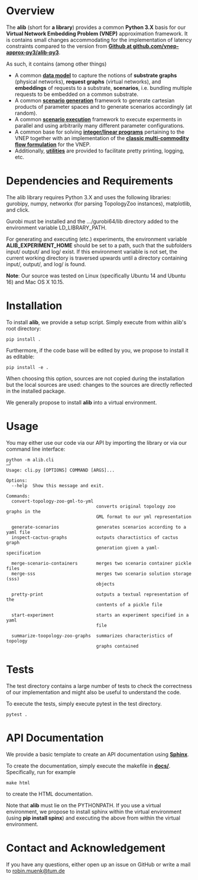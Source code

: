 # Overview

The **alib** (short for **a library**) provides a common **Python 3.X** basis for our **Virtual Network Embedding Problem (VNEP)** approximation framework. It is contains small changes accommodating for the implementation of latency constraints compared to the version from **[Github at github.com/vnep-approx-py3/alib-py3](https://github.com/vnep-approx-py3/alib-py3)**.

As such, it contains (among other things) 
- A common **[data model](alib/datamodel.py)** to capture the notions of **substrate graphs** (physical networks), **request graphs** (virtual networks), and **embeddings** of requests to a substrate, **scenarios**, i.e. bundling multiple requests to be embedded on a common substrate.
- A common **[scenario generation](alib/scenariogeneration.py)** framework to generate cartesian products of parameter spaces and to generate scenarios accordingly (at random).
- A common **[scenario execution](alib/run_experiment.py)** framework to execute experments in parallel and using arbitrarily many different parameter configurations.
- A common base for solving **[integer/linear programs](alib/modelcreator.py)** pertaining to the VNEP together with an implementation of the **[classic multi-commodity flow formulation](alib/mip.py)** for the VNEP.
- Additionally, **[utilities](alib.util.py)** are provided to facilitate pretty printing, logging, etc.

# Dependencies and Requirements

The alib library requires Python 3.X and uses the following libraries: gurobipy, numpy, networkx (for parsing TopologyZoo instances), matplotlib, and click. 

Gurobi must be installed and the .../gurobi64/lib directory added to the environment variable LD_LIBRARY_PATH.

For generating and executing (etc.) experiments, the environment variable **ALIB_EXPERIMENT_HOME** should be set to a path,
such that the subfolders input/ output/ and log/ exist. If this environment variable is not set, the current working directory is traversed upwards until a directory containing input/, output/, and log/ is found.

**Note**: Our source was tested on Linux (specifically Ubuntu 14 and Ubuntu 16) and Mac OS X 10.15.  

# Installation

To install **alib**, we provide a setup script. Simply execute from within alib's root directory: 

```
pip install .
```

Furthermore, if the code base will be edited by you, we propose to install it as editable:
```
pip install -e .
```
When choosing this option, sources are not copied during the installation but the local sources are used: changes to
the sources are directly reflected in the installed package.

We generally propose to install **alib** into a virtual environment.

# Usage

You may either use our code via our API by importing the library or via our command line interface:

```
python -m alib.cli                                                                                                                                                                                           ─╯
Usage: cli.py [OPTIONS] COMMAND [ARGS]...

Options:
  --help  Show this message and exit.

Commands:
  convert-topology-zoo-gml-to-yml
                                  converts original topology zoo graphs in the
                                  GML format to our yml representation

  generate-scenarios              generates scenarios according to a yaml file
  inspect-cactus-graphs           outputs charactistics of cactus graph
                                  generation given a yaml-specification

  merge-scenario-containers       merges two scenario container pickle files
  merge-sss                       merges two scenario solution storage (sss)
                                  objects

  pretty-print                    outputs a textual representation of the
                                  contents of a pickle file

  start-experiment                starts an experiment specified in a yaml
                                  file

  summarize-toopology-zoo-graphs  summarizes characteristics of topology
                                  graphs contained
```

# Tests

The test directory contains a large number of tests to check the correctness of our implementation and might also be useful
to understand the code. 

To execute the tests, simply execute pytest in the test directory.

```
pytest .
```

# API Documentation

We provide a basic template to create an API documentation using **[Sphinx](http://www.sphinx-doc.org)**. 

To create the documentation, simply execute the makefile in **[docs/](docs/)**. Specifically, run for example

```
make html
```

to create the HTML documentation.

Note that **alib** must lie on the PYTHONPATH. If you use a virtual environment, we propose to install sphinx within the
virtual environment (using **pip install spinx**) and executing the above from within the virtual environment. 

# Contact and Acknowledgement

If you have any questions, either open up an issue on GitHub or write a mail to robin.muenk@tum.de